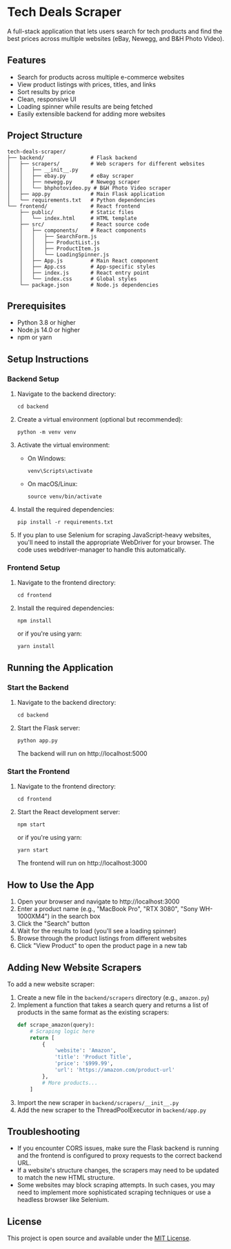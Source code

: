 # Tech Deals Scraper

A full-stack application that lets users search for tech products and find the best prices across multiple websites (eBay, Newegg, and B&H Photo Video).

## Features

- Search for products across multiple e-commerce websites
- View product listings with prices, titles, and links
- Sort results by price
- Clean, responsive UI
- Loading spinner while results are being fetched
- Easily extensible backend for adding more websites

## Project Structure

```
tech-deals-scraper/
├── backend/               # Flask backend
│   ├── scrapers/          # Web scrapers for different websites
│   │   ├── __init__.py
│   │   ├── ebay.py        # eBay scraper
│   │   ├── newegg.py      # Newegg scraper
│   │   └── bhphotovideo.py # B&H Photo Video scraper
│   ├── app.py             # Main Flask application
│   └── requirements.txt   # Python dependencies
└── frontend/              # React frontend
    ├── public/            # Static files
    │   └── index.html     # HTML template
    ├── src/               # React source code
    │   ├── components/    # React components
    │   │   ├── SearchForm.js
    │   │   ├── ProductList.js
    │   │   ├── ProductItem.js
    │   │   └── LoadingSpinner.js
    │   ├── App.js         # Main React component
    │   ├── App.css        # App-specific styles
    │   ├── index.js       # React entry point
    │   └── index.css      # Global styles
    └── package.json       # Node.js dependencies
```

## Prerequisites

- Python 3.8 or higher
- Node.js 14.0 or higher
- npm or yarn

## Setup Instructions

### Backend Setup

1. Navigate to the backend directory:
   ```
   cd backend
   ```

2. Create a virtual environment (optional but recommended):
   ```
   python -m venv venv
   ```

3. Activate the virtual environment:
   - On Windows:
     ```
     venv\Scripts\activate
     ```
   - On macOS/Linux:
     ```
     source venv/bin/activate
     ```

4. Install the required dependencies:
   ```
   pip install -r requirements.txt
   ```

5. If you plan to use Selenium for scraping JavaScript-heavy websites, you'll need to install the appropriate WebDriver for your browser. The code uses webdriver-manager to handle this automatically.

### Frontend Setup

1. Navigate to the frontend directory:
   ```
   cd frontend
   ```

2. Install the required dependencies:
   ```
   npm install
   ```
   or if you're using yarn:
   ```
   yarn install
   ```

## Running the Application

### Start the Backend

1. Navigate to the backend directory:
   ```
   cd backend
   ```

2. Start the Flask server:
   ```
   python app.py
   ```
   The backend will run on http://localhost:5000

### Start the Frontend


1. Navigate to the frontend directory:
   ```
   cd frontend
   ```

2. Start the React development server:
   ```
   npm start
   ```
   or if you're using yarn:
   ```
   yarn start
   ```
   The frontend will run on http://localhost:3000

## How to Use the App

1. Open your browser and navigate to http://localhost:3000
2. Enter a product name (e.g., "MacBook Pro", "RTX 3080", "Sony WH-1000XM4") in the search box
3. Click the "Search" button
4. Wait for the results to load (you'll see a loading spinner)
5. Browse through the product listings from different websites
6. Click "View Product" to open the product page in a new tab

## Adding New Website Scrapers

To add a new website scraper:

1. Create a new file in the `backend/scrapers` directory (e.g., `amazon.py`)
2. Implement a function that takes a search query and returns a list of products in the same format as the existing scrapers:
   ```python
   def scrape_amazon(query):
       # Scraping logic here
       return [
           {
               'website': 'Amazon',
               'title': 'Product Title',
               'price': '$999.99',
               'url': 'https://amazon.com/product-url'
           },
           # More products...
       ]
   ```
3. Import the new scraper in `backend/scrapers/__init__.py`
4. Add the new scraper to the ThreadPoolExecutor in `backend/app.py`

## Troubleshooting

- If you encounter CORS issues, make sure the Flask backend is running and the frontend is configured to proxy requests to the correct backend URL.
- If a website's structure changes, the scrapers may need to be updated to match the new HTML structure.
- Some websites may block scraping attempts. In such cases, you may need to implement more sophisticated scraping techniques or use a headless browser like Selenium.

## License

This project is open source and available under the [MIT License](LICENSE).